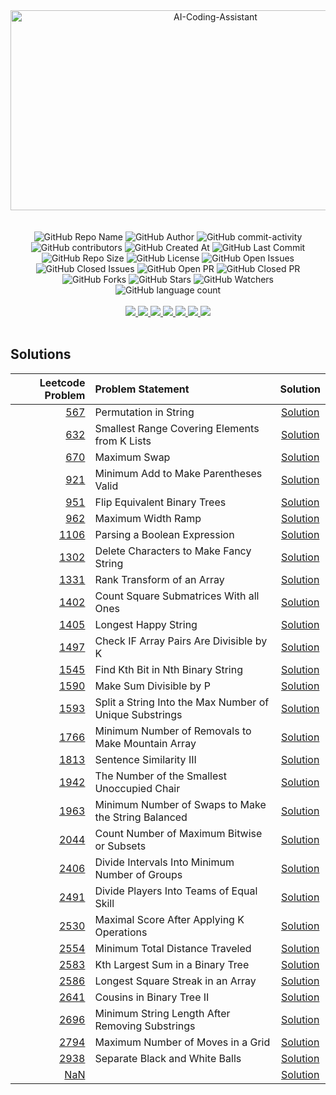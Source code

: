 <div align="center">
    <img src="https://socialify.git.ci/yashksaini-coder/October-Leetcode-Daily-2024/image?forks=1&issues=1&language=1&name=1&pattern=Diagonal%20Stripes&pulls=1&stargazers=1&theme=Auto" alt="AI-Coding-Assistant" width="640" height="320" />
</div>
<br><br>

<div align="center">
    <img alt="GitHub Repo Name" src="https://img.shields.io/badge/Repo-October_Leetcode_Daily_2024-2a9d8f">
    <img alt="GitHub Author" src="https://img.shields.io/badge/Author-Yash%20K.%20Saini-778da9">
    <img alt="GitHub commit-activity" src="https://img.shields.io/github/commit-activity/t/yashksaini-coder/October-Leetcode-Daily-2024">
    <img alt="GitHub contributors" src="https://img.shields.io/github/contributors/yashksaini-coder/October-Leetcode-Daily-2024">
    <img alt="GitHub Created At" src="https://img.shields.io/github/created-at/yashksaini-coder/October-Leetcode-Daily-2024">
    <img alt="GitHub Last Commit" src="https://img.shields.io/github/last-commit/yashksaini-coder/October-Leetcode-Daily-2024">
    <img alt="GitHub Repo Size" src="https://img.shields.io/github/repo-size/yashksaini-coder/October-Leetcode-Daily-2024">
    <img alt="GitHub License" src="https://img.shields.io/github/license/yashksaini-coder/October-Leetcode-Daily-2024">
    <img alt="GitHub Open Issues" src="https://img.shields.io/github/issues/yashksaini-coder/October-Leetcode-Daily-2024">
    <img alt="GitHub Closed Issues" src="https://img.shields.io/github/issues-closed/yashksaini-coder/October-Leetcode-Daily-2024">
    <img alt="GitHub Open PR" src="https://img.shields.io/github/issues-pr/yashksaini-coder/October-Leetcode-Daily-2024">
    <img alt="GitHub Closed PR" src="https://img.shields.io/github/issues-pr-closed/yashksaini-coder/October-Leetcode-Daily-2024">
    <img alt="GitHub Forks" src="https://img.shields.io/github/forks/yashksaini-coder/October-Leetcode-Daily-2024">
    <img alt="GitHub Stars" src="https://img.shields.io/github/stars/yashksaini-coder/October-Leetcode-Daily-2024">
    <img alt="GitHub Watchers" src="https://img.shields.io/github/watchers/yashksaini-coder/October-Leetcode-Daily-2024">
    <img alt="GitHub language count" src="https://img.shields.io/github/languages/count/yashksaini-coder/October-Leetcode-Daily-2024">
</div>
<br>


<div align='center'>
    <a href="mailto:ys3853428@gmail.com"> <img src="https://img.shields.io/badge/Gmail-D14836?style=for-the-badge&logo=gmail&logoColor=white"> </a>
    <a href="https://github.com/yashksaini-coder"> <img src="https://img.shields.io/badge/GitHub-100000?style=for-the-badge&logo=github&logoColor=white"> </a>
    <a href="https://medium.com/@yashksaini"> <img src="https://img.shields.io/badge/Medium-12100E?style=for-the-badge&logo=medium&logoColor=white"> </a>
    <a href="https://www.linkedin.com/in/yashksaini/"> <img src="https://img.shields.io/badge/LinkedIn-0077B5?style=for-the-badge&logo=linkedin&logoColor=white"> </a>
    <a href="https://bento.me/yashksaini"> <img src="https://img.shields.io/badge/Bento-768CFF.svg?style=for-the-badge&logo=Bento&logoColor=white"> </a>
    <a href="https://www.instagram.com/yashksaini.codes/"> <img src="https://img.shields.io/badge/Instagram-%23FF006E.svg?style=for-the-badge&logo=Instagram&logoColor=white"> </a>
    <a href="https://twitter.com/EasycodesDev"> <img src="https://img.shields.io/badge/X-%23000000.svg?style=for-the-badge&logo=X&logoColor=white"> </a>
</div>
<br>

## Solutions




















































<!-- SOLUTIONS TABLE BEGIN -->
| Leetcode Problem | Problem Statement | Solution |
|---:|:-----|:----:|
| [567](https://leetcode.com/problems/permutation-in-string/) | Permutation in String | [Solution](./567-permutation-in-string/permutation-in-string.java) |
| [632](https://leetcode.com/problems/smallest-range-covering-elements-from-k-lists/) | Smallest Range Covering Elements from K Lists | [Solution](./632-smallest-range-covering-elements-from-k-lists/smallest-range-covering-elements-from-k-lists.java) |
| [670](https://leetcode.com/problems/maximum-swap/) | Maximum Swap | [Solution](./670-maximum-swap/maximum-swap.java) |
| [921](https://leetcode.com/problems/minimum-add-to-make-parentheses-valid/) | Minimum Add to Make Parentheses Valid | [Solution](./921-minimum-add-to-make-parentheses-valid/minimum-add-to-make-parentheses-valid.java) |
| [951](https://leetcode.com/problems/flip-equivalent-binary-trees/) | Flip Equivalent Binary Trees | [Solution](./951-flip-equivalent-binary-trees/flip-equivalent-binary-trees.java) |
| [962](https://leetcode.com/problems/maximum-width-ramp/) | Maximum Width Ramp | [Solution](./962-maximum-width-ramp/maximum-width-ramp.java) |
| [1106](https://leetcode.com/problems/parsing-a-boolean-expression/) | Parsing a Boolean Expression | [Solution](./1106-parsing-a-boolean-expression/parsing-a-boolean-expression.java) |
| [1302](https://leetcode.com/problems/delete-characters-to-make-fancy-string/) | Delete Characters to Make Fancy String | [Solution](./1302-delete-characters-to-make-fancy-string/delete-characters-to-make-fancy-string.java) |
| [1331](https://leetcode.com/problems/rank-transform-of-an-array/) | Rank Transform of an Array | [Solution](./1331-rank-transform-of-an-array/rank-transform-of-an-array.java) |
| [1402](https://leetcode.com/problems/count-square-submatrices-with-all-ones/) | Count Square Submatrices With all Ones | [Solution](./1402-count-square-submatrices-with-all-ones/count-square-submatrices-with-all-ones.java) |
| [1405](https://leetcode.com/problems/longest-happy-string/) | Longest Happy String | [Solution](./1405-longest-happy-string/longest-happy-string.java) |
| [1497](https://leetcode.com/problems/check-if-array-pairs-are-divisible-by-k/) | Check IF Array Pairs Are Divisible by K | [Solution](./1497-check-if-array-pairs-are-divisible-by-k/check-if-array-pairs-are-divisible-by-k.java) |
| [1545](https://leetcode.com/problems/find-kth-bit-in-nth-binary-string/) | Find Kth Bit in Nth Binary String | [Solution](./1545-find-kth-bit-in-nth-binary-string/find-kth-bit-in-nth-binary-string.java) |
| [1590](https://leetcode.com/problems/make-sum-divisible-by-p/) | Make Sum Divisible by P | [Solution](./1590-make-sum-divisible-by-p/make-sum-divisible-by-p.java) |
| [1593](https://leetcode.com/problems/split-a-string-into-the-max-number-of-unique-substrings/) | Split a String Into the Max Number of Unique Substrings | [Solution](./1593-split-a-string-into-the-max-number-of-unique-substrings/split-a-string-into-the-max-number-of-unique-substrings.java) |
| [1766](https://leetcode.com/problems/minimum-number-of-removals-to-make-mountain-array/) | Minimum Number of Removals to Make Mountain Array | [Solution](./1766-minimum-number-of-removals-to-make-mountain-array/minimum-number-of-removals-to-make-mountain-array.java) |
| [1813](https://leetcode.com/problems/sentence-similarity-iii/) | Sentence Similarity III | [Solution](./1813-sentence-similarity-iii/sentence-similarity-iii.java) |
| [1942](https://leetcode.com/problems/the-number-of-the-smallest-unoccupied-chair/) | The Number of the Smallest Unoccupied Chair | [Solution](./1942-the-number-of-the-smallest-unoccupied-chair/the-number-of-the-smallest-unoccupied-chair.java) |
| [1963](https://leetcode.com/problems/minimum-number-of-swaps-to-make-the-string-balanced/) | Minimum Number of Swaps to Make the String Balanced | [Solution](./1963-minimum-number-of-swaps-to-make-the-string-balanced/minimum-number-of-swaps-to-make-the-string-balanced.java) |
| [2044](https://leetcode.com/problems/count-number-of-maximum-bitwise-or-subsets/) | Count Number of Maximum Bitwise or Subsets | [Solution](./2044-count-number-of-maximum-bitwise-or-subsets/count-number-of-maximum-bitwise-or-subsets.java) |
| [2406](https://leetcode.com/problems/divide-intervals-into-minimum-number-of-groups/) | Divide Intervals Into Minimum Number of Groups | [Solution](./2406-divide-intervals-into-minimum-number-of-groups/divide-intervals-into-minimum-number-of-groups.java) |
| [2491](https://leetcode.com/problems/divide-players-into-teams-of-equal-skill/) | Divide Players Into Teams of Equal Skill | [Solution](./2491-divide-players-into-teams-of-equal-skill/divide-players-into-teams-of-equal-skill.java) |
| [2530](https://leetcode.com/problems/maximal-score-after-applying-k-operations/) | Maximal Score After Applying K Operations | [Solution](./2530-maximal-score-after-applying-k-operations/maximal-score-after-applying-k-operations.java) |
| [2554](https://leetcode.com/problems/minimum-total-distance-traveled/) | Minimum Total Distance Traveled | [Solution](./2554-minimum-total-distance-traveled/minimum-total-distance-traveled.java) |
| [2583](https://leetcode.com/problems/kth-largest-sum-in-a-binary-tree/) | Kth Largest Sum in a Binary Tree | [Solution](./2583-kth-largest-sum-in-a-binary-tree/kth-largest-sum-in-a-binary-tree.java) |
| [2586](https://leetcode.com/problems/longest-square-streak-in-an-array/) | Longest Square Streak in an Array | [Solution](./2586-longest-square-streak-in-an-array/longest-square-streak-in-an-array.java) |
| [2641](https://leetcode.com/problems/cousins-in-binary-tree-ii/) | Cousins in Binary Tree II | [Solution](./2641-cousins-in-binary-tree-ii/cousins-in-binary-tree-ii.java) |
| [2696](https://leetcode.com/problems/minimum-string-length-after-removing-substrings/) | Minimum String Length After Removing Substrings | [Solution](./2696-minimum-string-length-after-removing-substrings/minimum-string-length-after-removing-substrings.java) |
| [2794](https://leetcode.com/problems/maximum-number-of-moves-in-a-grid/) | Maximum Number of Moves in a Grid | [Solution](./2794-maximum-number-of-moves-in-a-grid/maximum-number-of-moves-in-a-grid.java) |
| [2938](https://leetcode.com/problems/separate-black-and-white-balls/) | Separate Black and White Balls | [Solution](./2938-separate-black-and-white-balls/separate-black-and-white-balls.java) |
| [NaN](https://leetcode.com/problems//) |  | [Solution](./scripts/.java) |
<!-- SOLUTIONS TABLE END -->

<br>
